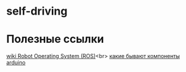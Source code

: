 # self-driving

# Полезные ссылки
[wiki Robot Operating System (ROS)](https://ru.wikipedia.org/wiki/ROS_(операционная_система))<br>
[какие бывают компоненты arduino](https://www.sparkfun.com/categories/31)
